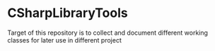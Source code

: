 # CSharpLibraryTools
Target of this repository is to collect and document different working classes for later use in different project
